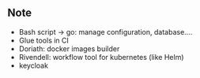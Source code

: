 ## Note

- Bash script -> go: manage configuration, database....
- Glue tools in CI
- Doriath: docker images builder
- Rivendell: workflow tool for kubernetes (like Helm)
- keycloak


